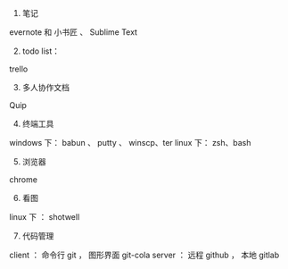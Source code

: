 
1. 笔记 
  
  evernote 和 小书匠 、 Sublime Text
  
2. todo list：

  trello
  
3. 多人协作文档
  
  Quip
  
4. 终端工具
  
  windows 下： babun 、 putty 、 winscp、ter
  linux 下： zsh、bash
  
5. 浏览器
 
  chrome
  
6. 看图

  linux 下 ： shotwell
  
7. 代码管理
 
  client ： 命令行 git ， 图形界面 git-cola
  server ： 远程 github ， 本地 gitlab
  


